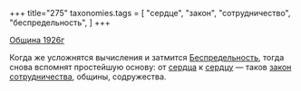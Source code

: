+++
title="275"
taxonomies.tags = [
 "сердце",
 "закон",
 "сотрудничество",
 "беспредельность",
]
+++

[Община 1926г](/agni/1926)

Когда же усложнятся вычисления и затмится [Беспредельность](/tags/беспредельность), тогда снова вспомнят простейшую основу: от [сердца](/tags/сердце) к [сердцу](/tags/сердце) — таков [закон](/tags/закон) [сотрудничества](/tags/сотрудничество), общины, содружества.   

